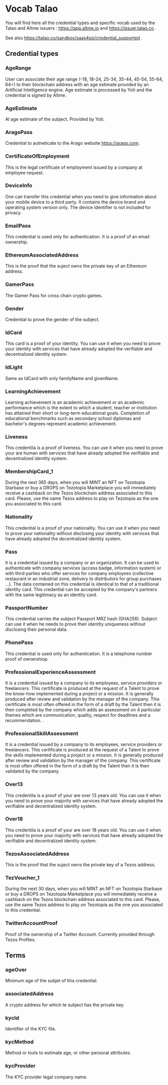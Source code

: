 # Vocab Talao
 
You will find here all the credential types and specific vocab used by the Talao and Altme issuers : https://app.altme.io and https://issuer.talao.co .
 
See also https://talao.co/sandbox/saas4ssi/credential_supported .
 
## Credential types


### AgeRange

User can associate their age range (-18, 18-24, 25-34, 35-44, 45-54, 55-64, 64+) to their blockchain address with an age estimate provided by an Artificial Intelligence engine. Age estimate is processed by Yoti and the credential is signed by Altme.

### AgeEstimate

AI age estimate of the subject. Provided by Yoti.

### AragoPass

Credential to autneticate to the Arago website https://arago.com.

### CertificateOfEmployment

This is the legal certificate of employment issued by a company at employee request.

### DeviceInfo

One can transfer this credential when you need to give information about your mobile device to a third party. It contains the device brand and operating system version only. The device identifier is not included for privacy.

### EmailPass

This credential is used only for authentication. It is a proof of an email ownership.

### EthereumAssociatedAddress

This is the proof that the suject owns the private key of an Ethereum  address.

### GamerPass

The Gamer Pass for cross chain crypto games.

### Gender

Credential to prove the gender of the subject.

### IdCard

This card is a proof of your identity. You can use it when you need to prove your identity with services that have already adopted the verifiable and decentralized identity system.
  
### IdLight

Same as IdCard with only familyName and givenName.
                           
### LearningAchievement

Learning achievement is an academic achievement or an academic performance which is the extent to which a student, teacher or institution has attained their short or long-term educational goals. Completion of educational benchmarks such as secondary school diplomas and bachelor's degrees represent academic achievement.

### Liveness

This credentila is a proof of liveness. You can use it when you need to prove your are human with services that have already adopted the verifiable and decentralized identity system.

### MembershipCard_1

During the next 365 days, when you will MINT an NFT on Tezotopia Starbase or buy a DROPS on Tezotopia Marketplace you will immediately receive a cashback on the Tezos blockchain address associated to this card. Please, use the same Tezos address to play on Tezotopia as the one you associated to this card.
 
### Nationality 

This credential is a proof of your nationality. You can use it when you need to prove your nationality without disclosing your identity with services that have already adopted the decentralized identity system.

### Pass
  
It is a credential issued by a company or an organization. It can be used to authenticate with company services (access badge, information system) or with third parties who offer services for company employees (collective restaurant in an industrial zone, delivery to distributors for group purchases ...). The data contained on this credential is identical to that of a traditional identity card. This credential can be accepted by the company's partners with the same legitimacy as an identity card. 

### PassportNumber

This credential carries the subject Passport MRZ hash (SHA256). Subject can use it when he  needs to prove their identity uniqueness without disclosing their personal data.

### PhonePass

This credential is used only for authentication. It is a telephone number proof of ownershiop.

### ProfessionalExperienceAssessment

It is a credential issued by a company to its employees, service providers or freelancers. This certificate is produced at the request of a Talent to prove the know-how implemented during a project or a mission. It is generally produced after review and validation by the manager of the company. This certificate is most often offered in the form of a draft by the Talent then it is then completed by the company which adds an assessment on 4 particular themes which are communication, quality, respect for deadlines and a recommendation. .

### ProfessionalSkillAssessment

It is a credential issued by a company to its employees, service providers or freelancers. This certificate is produced at the request of a Talent to prove the skills implemented during a project or a mission. It is generally produced after review and validation by the manager of the company. This certificate is most often offered in the form of a draft by the Talent then it is then validated by the company.

### Over13

This credentila is a proof of your are over 13 years old. You can use it when you need to prove your majority with services that have already adopted the verifiable and decentralized identity system.

### Over18

This credentila is a proof of your are over 18 years old. You can use it when you need to prove your majority with services that have already adopted the verifiable and decentralized identity system.

### TezosAssociatedAddress

This is the proof that the suject owns the private key of a Tezos address.

### TezVoucher_1 

During the next 30 days, when you will MINT an NFT on Tezotopia Starbase or buy a DROPS on Tezotopia Marketplace you will immediately receive a cashback on the Tezos blockchain address associated to this card. Please, use the same Tezos address to play on Tezotopia as the one you associated to this credential.
     
### TwitterAccountProof

Proof of the ownership of a Twitter Account. Currently provided through Tezos Profiles.

## Terms

### ageOver

Minimum age of the subjet of this credential.

### associatedAddress

A crypto address for which te subject has the private key.

### kycId

Identifier of the KYC file.

### kycMethod

Method or tools to estimate age, or other personal attributes.

### kycProvider

The KYC provider legal company name.
